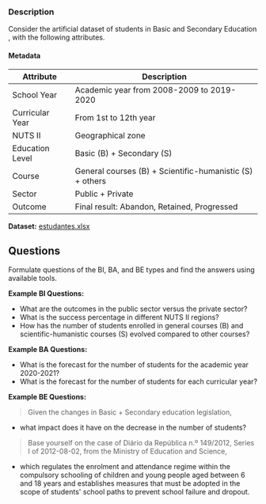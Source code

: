 ### Description

Consider the artificial dataset of students in Basic and Secondary Education , with the following attributes.
#### Metadata

| Attribute         | Description                                     |
| ------------------| ----------------------------------------------- |
| School Year       | Academic year from 2008-2009 to 2019-2020        |
| Curricular Year   | From 1st to 12th year                            |
| NUTS II           | Geographical zone                               |
| Education Level   | Basic (B) + Secondary (S)                        |
| Course            | General courses (B) + Scientific-humanistic (S) + others |
| Sector            | Public + Private                                |
| Outcome           | Final result: Abandon, Retained, Progressed     |

**Dataset:** [estudantes.xlsx](assets/estudantes.xlsx)

## Questions
Formulate questions of the BI, BA, and BE types and find the answers using available tools.

**Example BI Questions:**

- What are the outcomes in the public sector versus the private sector?
- What is the success percentage in different NUTS II regions?
- How has the number of students enrolled in general courses (B) and scientific-humanistic courses (S) evolved compared to other courses?

**Example BA Questions:**

- What is the forecast for the number of students for the academic year 2020-2021?
- What is the forecast for the number of students for each curricular year?

**Example BE Questions:**

> Given the changes in Basic + Secondary education legislation, 
- what impact does it have on the decrease in the number of students?

> Base yourself on the case of Diário da República n.º 149/2012, Series I of 2012-08-02, from the Ministry of Education and Science, 
-  which regulates the enrolment and attendance regime within the compulsory schooling of children and young people aged between 6 and 18 years and establishes measures that must be adopted in the scope of students' school paths to prevent school failure and dropout.